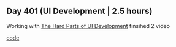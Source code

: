 ## Day 401 (UI Development | 2.5 hours)

Working with [The Hard Parts of UI Development](https://frontendmasters.com/courses/hard-parts-ui-dev/)
finsihed 2 video

[code](https://github.com/alexvyber/the-hard-parts-of-ui-development.git)


